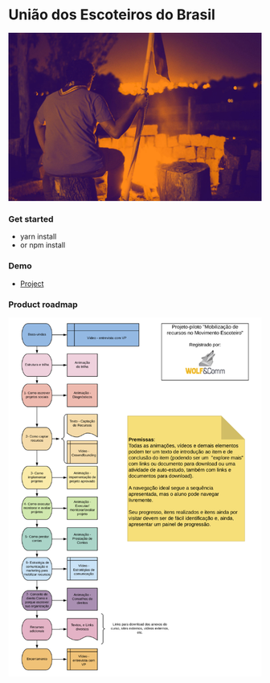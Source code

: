 # União dos Escoteiros do Brasil #

[![Banner](images/tinypng/background-init.jpg)](https://deppbrazil.github.io/uniao-dos-escoteiros-do-brasil/)

### Get started ###
* yarn install
* or npm install

### Demo ###
* [Project](https://www.ledsgo.io/projects)

### Product roadmap ###
[![Banner](images/projeto-mrme.jpg)](https://github.com/deppbrazil/uniao-dos-escoteiros-do-brasil)
